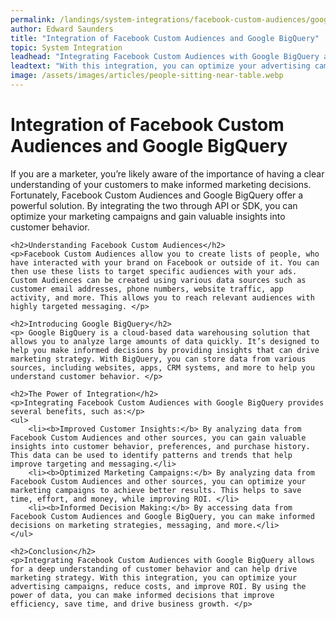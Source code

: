 ```yaml
---
permalink: /landings/system-integrations/facebook-custom-audiences/google-bigquery
author: Edward Saunders
title: "Integration of Facebook Custom Audiences and Google BigQuery"
topic: System Integration
leadhead: "Integrating Facebook Custom Audiences with Google BigQuery allows for a deep understanding of customer behavior and can help drive marketing strategy"
leadtext: "With this integration, you can optimize your advertising campaigns, reduce costs, and improve ROI. By using the power of data, you can make informed decisions that improve efficiency, save time, and drive business growth."
image: /assets/images/articles/people-sitting-near-table.webp
---
```

<div class="arttext">	<h1>Integration of Facebook Custom Audiences and Google BigQuery</h1>
	<p>If you are a marketer, you’re likely aware of the importance of having a clear understanding of your customers to make informed marketing decisions. Fortunately, Facebook Custom Audiences and Google BigQuery offer a powerful solution. By integrating the two through API or SDK, you can optimize your marketing campaigns and gain valuable insights into customer behavior. </p>

	<h2>Understanding Facebook Custom Audiences</h2>
	<p>Facebook Custom Audiences allow you to create lists of people, who have interacted with your brand on Facebook or outside of it. You can then use these lists to target specific audiences with your ads. Custom Audiences can be created using various data sources such as customer email addresses, phone numbers, website traffic, app activity, and more. This allows you to reach relevant audiences with highly targeted messaging. </p>

	<h2>Introducing Google BigQuery</h2>
	<p> Google BigQuery is a cloud-based data warehousing solution that allows you to analyze large amounts of data quickly. It’s designed to help you make informed decisions by providing insights that can drive marketing strategy. With BigQuery, you can store data from various sources, including websites, apps, CRM systems, and more to help you understand customer behavior. </p>

	<h2>The Power of Integration</h2>
	<p>Integrating Facebook Custom Audiences with Google BigQuery provides several benefits, such as:</p>
	<ul>
		<li><b>Improved Customer Insights:</b> By analyzing data from Facebook Custom Audiences and other sources, you can gain valuable insights into customer behavior, preferences, and purchase history. This data can be used to identify patterns and trends that help improve targeting and messaging.</li>
		<li><b>Optimized Marketing Campaigns:</b> By analyzing data from Facebook Custom Audiences and other sources, you can optimize your marketing campaigns to achieve better results. This helps to save time, effort, and money, while improving ROI. </li>
		<li><b>Informed Decision Making:</b> By accessing data from Facebook Custom Audiences and Google BigQuery, you can make informed decisions on marketing strategies, messaging, and more.</li>
	</ul>

	<h2>Conclusion</h2>
	<p>Integrating Facebook Custom Audiences with Google BigQuery allows for a deep understanding of customer behavior and can help drive marketing strategy. With this integration, you can optimize your advertising campaigns, reduce costs, and improve ROI. By using the power of data, you can make informed decisions that improve efficiency, save time, and drive business growth. </p>

</div>
